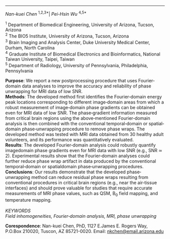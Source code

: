 ***
*Nan-kuei Chen* <sup>1,2,3*</sup>| *Pei-Hsin Wu* <sup>4,5*</sup>



<sup>1</sup> Department of Biomedical Engineering, University of Arizona, Tucson, Arizona
<br>
<sup>2</sup> The BIO5 Institute, University of Arizona, Tucson, Arizona
<br>
<sup>3</sup> Brain Imaging and Analysis Center, Duke University Medical Center, Durham, North Carolina
<br>
<sup>4</sup> Graduate Institute of Biomedical Electronics and Bioinformatics, National Taiwan University, Taipei, Taiwan
<br>
<sup>5</sup> Department of Radiology, University of Pennsylvania, Philadelphia, Pennsylvania


**Purpose**: We report a new postprocessing procedure that uses Fourier‐domain data analyses to improve the accuracy and reliability of phase unwrapping for MRI data of low SNR. <br />
**Methods**: The developed method first identifies the Fourier‐domain energy peak locations corresponding to different image‐domain areas from which a robust measurement of image‐domain phase gradients can be obtained even for MRI data of low SNR. The phase‐gradient information measured from critical brain regions using the above‐mentioned Fourier‐domain analysis is then combined with the conventional temporal‐domain or spatial‐domain phase‐unwrapping procedure to remove phase wraps. The developed method was tested with MRI data obtained from 30 healthy adult volunteers, and its performance was quantitatively evaluated. <br />
**Results**: The developed Fourier‐domain analysis could robustly quantify imagedomain phase gradients even for MRI data with low SNR (e.g., SNR ≃ 2). Experimental results show that the Fourier‐domain analyses could further reduce phase wrap artifact in data produced by the conventional temporal‐domain or spatialdomain phase‐unwrapping procedures. <br />
**Conclusions**: Our results demonstrate that the developed phase‐unwrapping method can reduce residual phase wraps resulting from conventional procedures in critical brain regions (e.g., near the air‐tissue interfaces) and should prove valuable for studies that require accurate measurements of MRI phase values, such as QSM, B<sub>0</sub> field mapping, and temperature mapping.
<br />
<br />
*KEYWORDS* 
<br />
*Field inhomogeneities, Fourier‐domain analysis, MRI, phase unwrapping*



**Corespondence**: Nan-kuei Chen, PhD, 1127 E.James E. Rogers Way, P.O.Box 210020, Tuscon, AZ 85721-0020. 
Email: nkchen@email.arizona.edu